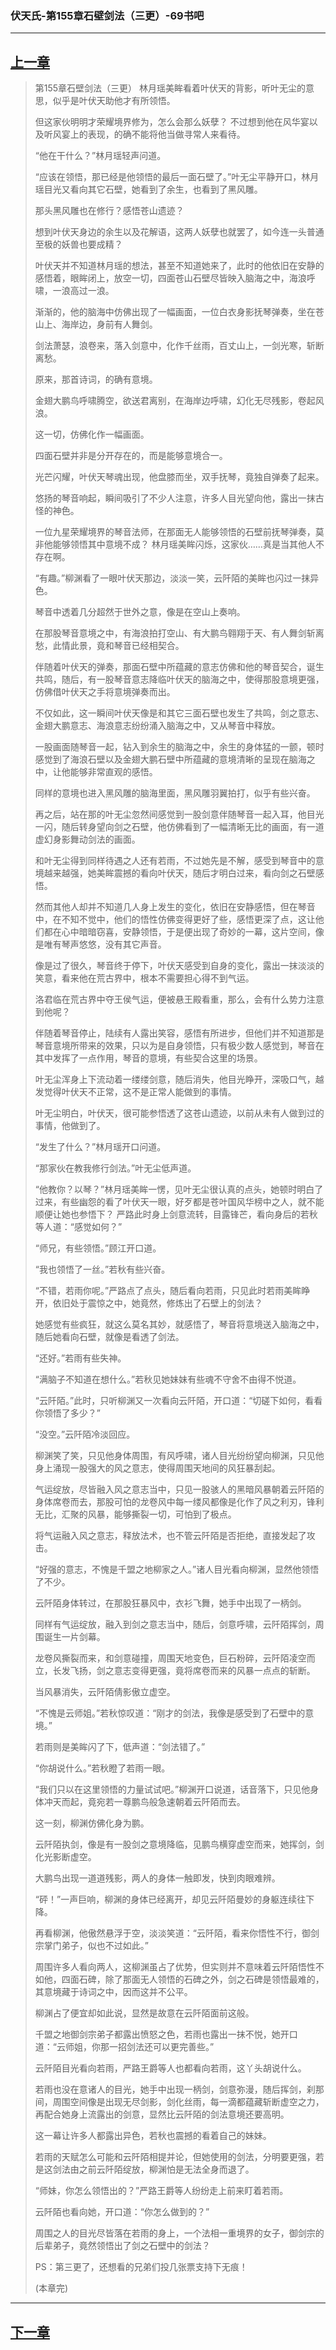 ### 伏天氏-第155章石壁剑法（三更）-69书吧

--------
[上一章](./ff94683932e185aa4769b87f96670b4a.md)
--------


>
>
>
>第155章石壁剑法（三更）
>林月瑶美眸看着叶伏天的背影，听叶无尘的意思，似乎是叶伏天助他才有所领悟。
>
>但这家伙明明才荣耀境界修为，怎么会那么妖孽？
>不过想到他在风华宴以及听风宴上的表现，的确不能将他当做寻常人来看待。
>
>“他在干什么？”林月瑶轻声问道。
>
>“应该在领悟，那已经是他领悟的最后一面石壁了。”叶无尘平静开口，林月瑶目光又看向其它石壁，她看到了余生，也看到了黑风雕。
>
>那头黑风雕也在修行？感悟苍山遗迹？
>
>想到叶伏天身边的余生以及花解语，这两人妖孽也就罢了，如今连一头普通至极的妖兽也要成精？
>
>叶伏天并不知道林月瑶的想法，甚至不知道她来了，此时的他依旧在安静的感悟着，眼眸闭上，放空一切，四面苍山石壁尽皆映入脑海之中，海浪呼啸，一浪高过一浪。
>
>渐渐的，他的脑海中仿佛出现了一幅画面，一位白衣身影抚琴弹奏，坐在苍山上、海岸边，身前有人舞剑。
>
>剑法萧瑟，浪卷来，落入剑意中，化作千丝雨，百丈山上，一剑光寒，斩断离愁。
>
>原来，那首诗词，的确有意境。
>
>金翅大鹏鸟呼啸腾空，欲送君离别，在海岸边呼啸，幻化无尽残影，卷起风浪。
>
>这一切，仿佛化作一幅画面。
>
>四面石壁并非是分开存在的，而是能够意境合一。
>
>光芒闪耀，叶伏天琴魂出现，他盘膝而坐，双手抚琴，竟独自弹奏了起来。
>
>悠扬的琴音响起，瞬间吸引了不少人注意，许多人目光望向他，露出一抹古怪的神色。
>
>一位九星荣耀境界的琴音法师，在那面无人能够领悟的石壁前抚琴弹奏，莫非他能够领悟其中意境不成？
>林月瑶美眸闪烁，这家伙……真是当其他人不存在啊。
>
>“有趣。”柳渊看了一眼叶伏天那边，淡淡一笑，云阡陌的美眸也闪过一抹异色。
>
>琴音中透着几分超然于世外之意，像是在空山上奏响。
>
>在那股琴音意境之中，有海浪拍打空山、有大鹏鸟翱翔于天、有人舞剑斩离愁，此情此景，竟和琴音已经相契合。
>
>伴随着叶伏天的弹奏，那面石壁中所蕴藏的意志仿佛和他的琴音契合，诞生共鸣，随后，有一股琴音意志降临叶伏天的脑海之中，使得那股意境更强，仿佛借叶伏天之手将意境弹奏而出。
>
>不仅如此，这一瞬间叶伏天像是和其它三面石壁也发生了共鸣，剑之意志、金翅大鹏意志、海浪意志纷纷涌入脑海之中，又从琴音中释放。
>
>一股画面随琴音一起，钻入到余生的脑海之中，余生的身体猛的一颤，顿时感觉到了海浪石壁以及金翅大鹏石壁中所蕴藏的意境清晰的呈现在脑海之中，让他能够非常直观的感悟。
>
>同样的意境也进入黑风雕的脑海里面，黑风雕羽翼拍打，似乎有些兴奋。
>
>再之后，站在那的叶无尘忽然间感觉到一股剑意伴随琴音一起入耳，他目光一闪，随后转身望向剑之石壁，他仿佛看到了一幅清晰无比的画面，有一道虚幻身影舞动剑法的画面。
>
>和叶无尘得到同样待遇之人还有若雨，不过她先是不解，感受到琴音中的意境越来越强，她美眸震撼的看向叶伏天，随后才明白过来，看向剑之石壁感悟。
>
>然而其他人却并不知道几人身上发生的变化，依旧在安静感悟，但在琴音中，在不知不觉中，他们的悟性仿佛变得更好了些，感悟更深了点，这让他们都在心中暗暗窃喜，安静领悟，于是便出现了奇妙的一幕，这片空间，像是唯有琴声悠悠，没有其它声音。
>
>像是过了很久，琴音终于停下，叶伏天感受到自身的变化，露出一抹淡淡的笑意，看来他在荒古界中，根本不需要担心得不到气运。
>
>洛君临在荒古界中夺王侯气运，便被悬王殿看重，那么，会有什么势力注意到他呢？
>
>伴随着琴音停止，陆续有人露出笑容，感悟有所进步，但他们并不知道那是琴音意境所带来的效果，只以为是自身领悟，只有极少数人感觉到，琴音在其中发挥了一点作用，琴音的意境，有些契合这里的场景。
>
>叶无尘浑身上下流动着一缕缕剑意，随后消失，他目光睁开，深吸口气，越发觉得叶伏天不正常，这不是正常人能做到的事情。
>
>叶无尘明白，叶伏天，很可能参悟透了这苍山遗迹，以前从未有人做到过的事情，他做到了。
>
>“发生了什么？”林月瑶开口问道。
>
>“那家伙在教我修行剑法。”叶无尘低声道。
>
>“他教你？以琴？”林月瑶美眸一愣，见叶无尘很认真的点头，她顿时明白了过来，有些幽怨的看了叶伏天一眼，好歹都是苍叶国风华榜中之人，就不能顺便让她也参悟下？
>严路此时身上剑意流转，目露锋芒，看向身后的若秋等人道：“感觉如何？”
>
>“师兄，有些领悟。”顾江开口道。
>
>“我也领悟了一丝。”若秋有些兴奋。
>
>“不错，若雨你呢。”严路点了点头，随后看向若雨，只见此时若雨美眸睁开，依旧处于震惊之中，她竟然，修炼出了石壁上的剑法？
>
>她感觉有些疯狂，就这么莫名其妙，就感悟了，琴音将意境送入脑海之中，随后她看向石壁，就像是看透了剑法。
>
>“还好。”若雨有些失神。
>
>“满脑子不知道在想什么。”若秋见她妹妹有些魂不守舍不由得不悦道。
>
>“云阡陌。”此时，只听柳渊又一次看向云阡陌，开口道：“切磋下如何，看看你领悟了多少？”
>
>“没空。”云阡陌冷淡回应。
>
>柳渊笑了笑，只见他身体周围，有风呼啸，诸人目光纷纷望向柳渊，只见他身上涌现一股强大的风之意志，使得周围天地间的风狂暴刮起。
>
>气运绽放，尽皆融入风之意志当中，只见一股骇人的黑暗风暴朝着云阡陌的身体席卷而去，那股可怕的龙卷风中每一缕风都像是化作了风之利刃，锋利无比，汇聚的风暴，能够撕裂一切，可怕到了极点。
>
>将气运融入风之意志，释放法术，也不管云阡陌是否拒绝，直接发起了攻击。
>
>“好强的意志，不愧是千盟之地柳家之人。”诸人目光看向柳渊，显然他领悟了不少。
>
>云阡陌身体转过，在那股狂暴风中，衣衫飞舞，她手中出现了一柄剑。
>
>同样有气运绽放，融入到剑之意志当中，随后，剑意呼啸，云阡陌挥剑，周围诞生一片剑幕。
>
>龙卷风撕裂而来，和剑意碰撞，周围天地变色，巨石粉碎，云阡陌凌空而立，长发飞扬，剑之意志变得更强，竟将席卷而来的风暴一点点的斩断。
>
>当风暴消失，云阡陌倩影傲立虚空。
>
>“不愧是云师姐。”若秋惊叹道：“刚才的剑法，我像是感受到了石壁中的意境。”
>
>若雨则是美眸闪了下，低声道：“剑法错了。”
>
>“你胡说什么。”若秋瞪了若雨一眼。
>
>“我们只以在这里领悟的力量试试吧。”柳渊开口说道，话音落下，只见他身体冲天而起，竟宛若一尊鹏鸟般急速朝着云阡陌而去。
>
>这一刻，柳渊仿佛化身为鹏。
>
>云阡陌执剑，像是有一股剑之意境降临，见鹏鸟横穿虚空而来，她挥剑，剑化光影断虚空。
>
>大鹏鸟出现一道道残影，两人的身体一触即发，快到肉眼难辨。
>
>“砰！”一声巨响，柳渊的身体已经离开，却见云阡陌曼妙的身躯连续往下降。
>
>再看柳渊，他傲然悬浮于空，淡淡笑道：“云阡陌，看来你悟性不行，御剑宗掌门弟子，似也不过如此。”
>
>周围许多人看向两人，这柳渊虽占了优势，但实则并不意味着云阡陌悟性不如他，四面石碑，除了那面无人领悟的石碑之外，剑之石碑是领悟最难的，其意境藏于诗词之中，因而这并不公平。
>
>柳渊占了便宜却如此说，显然是故意在云阡陌面前这般。
>
>千盟之地御剑宗弟子都露出愤怒之色，若雨也露出一抹不悦，她开口道：“云师姐，你那一招剑法还可以更完善些。”
>
>云阡陌目光看向若雨，严路王爵等人也都看向若雨，这丫头胡说什么。
>
>若雨也没在意诸人的目光，她手中出现一柄剑，剑意弥漫，随后挥剑，刹那间，周围空间像是出现无尽剑影，剑化丝雨，每一滴都蕴藏斩断虚空之力，再配合她身上流露出的剑意，显然比云阡陌的剑法意境还要高明。
>
>这一幕让许多人都露出异色，若秋也震撼的看着自己的妹妹。
>
>若雨的天赋怎么可能和云阡陌相提并论，但她使用的剑法，分明要更强，若是这剑法由之前云阡陌绽放，柳渊怕是无法全身而退了。
>
>“师妹，你怎么领悟出的？”严路王爵等人纷纷走上前来盯着若雨。
>
>云阡陌也看向她，开口道：“你怎么做到的？”
>
>周围之人的目光尽皆落在若雨的身上，一个法相一重境界的女子，御剑宗的后辈弟子，竟然领悟出了剑之石壁中的剑法？
>
>PS：第三更了，还想看的兄弟们投几张票支持下无痕！
>
>(本章完)
>
>

--------
[下一章](./d7cf33aa43257fdeb560425446954184.md)
--------
